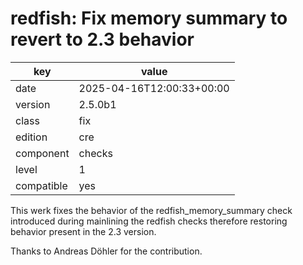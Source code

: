 [//]: # (werk v2)
# redfish: Fix memory summary to revert to 2.3 behavior

key        | value
---------- | ---
date       | 2025-04-16T12:00:33+00:00
version    | 2.5.0b1
class      | fix
edition    | cre
component  | checks
level      | 1
compatible | yes

This werk fixes the behavior of the redfish_memory_summary check introduced during
mainlining the redfish checks therefore restoring behavior present in the 2.3 version.

Thanks to Andreas Döhler for the contribution.
